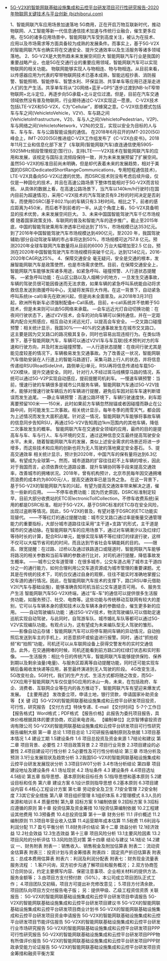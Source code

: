 - [5G-V2X的智能网联基础设施集成和云控平台研发项目可行性研究报告-2020年物联网关键技术与平台创新 (bjzhiborui.com)](https://www.bjzhiborui.com/view-30632.html)

  1、智能网联汽车应用场景加速落地
   5G商用，正在开启万物互联新时代，推动物联网、人工智能等新一代信息通信技术加速与传统行业融合，催生更多应用。在5G的诸多应用场景中，智能网联汽车受到高度关注，被认为在技术、应用以及市场需求等方面具备较为成熟的发展条件。而事实上，基于5G-V2X的智能网联汽车也确实将在交通安全、提升交通效率以及生活服务等诸多领域落地。
   2、5G-V2X是大势所趋未来发展空间巨大
   智能网联汽车行业是我国的重要战略产业，也是5G在交通行业的重要应用领域，智能网联汽车可以实现物联网的相关功能。
   物联网能够实现人与物相连、物与物相连。从目前来看，以传感器应用为代表的窄带物联网技术已基本成熟，智能远程抄表、消防报警、智能照明、智能停车、智慧水利、环保监测、共享单车等应用已逐渐走进人们的生产生活。共享单车将从“2G网络+蓝牙+GPS”逐步过渡到NB-IoT窄带物联网+北斗定位，再逐步向5G承载+北斗定位过渡。但是，目前在汽车交通领域依然没有普及物联网，行业期待通过C-V2X实现这一愿景。
   C-V2X技术包括LTE-V2X和5G-V2X，C为“Cellular”，即蜂窝之意。C-V2X信息模式包括车与车之间(VehicletoVehicle，V2V)、车与路之间(VehicletoInfrastructure，V2I)、车与人之间(VehicletoPedestrian，V2P)、车与网络之间(VehicletoNetwork，V2N)的交互，实现以安全为目标的人与车、车与车、车与公路智能设施的通信。
   在2018年6月召开的IMT-2020(5G)峰会上，IMT-2020(5G)推进组C-V2X工作组发布了《C-V2X白皮书》。2018年11月工业和信息化部下发了《车联网(智能网联汽车)直连通信使用5905-5925MHz频段管理规定(暂行)》，支持LTE——V2X技术在智能网联汽车的应用和发展，该规定与国际主流频段保持一致，并为未来发展预留了扩展空间。
   虽然5G-V2X的标准目前尚未明确，但是却代表着未来的发展趋势，相对于美国的DSRC(DedicatedShortRangeCommunications，专用短程通信技术)，LTE-V2X具备向5G-V2X过渡的优势。而DSRC技术则没有考虑后续升级，仅仅是一种固化的技术，并且在高速公路场景下整体性能相对于5G-V2X而言较弱。
   从具体的数据上看，在高速公路场景下，当汽车以140km/h行驶时(在国内目前为超速情况)，采用C-V2X技术的汽车驾驶员有9.2秒的时间决定是否刹车，而使用DSRC(基于802.11p)的车辆只有3.3秒时间。相比之下，前者的感应距离为450米，而后者不到前者的一半。从这个角度上看，5G-V2X具备明显的技术优势，未来发展空间巨大。
   3、未来中国国智能驾驶汽车千亿市场规模
   随着国家政策支持、车联网的普及和智能汽车的逐步推广。截止至2015年底，中国的智能驾驶乘用车渗透率已经达到了15%，市场规模已达353亿元。到了2016年中国智能驾驶汽车市场规模达到490亿元，至2020 年，我国驾驶辅助/部分自动驾驶车辆的市占率将达到50%，市场规模可达757.8 亿元。预测2020年全球车联网汽车数量将从目前的6000 万台大幅增加至2.5 亿台。预测在2020年中国智能驾驶汽车市场规模将突破千亿元，达到1214亿元，2016-2020年CAGR达25%。
   4、保障交通安全
   毫无疑问，安全是交通的根本，发展智能网联汽车是政策使然，也是市场需求使然。目前，在保障交通安全上，智能网联汽车能够发挥诸多用途，如紧急呼叫、碰撞预警、人行道状态提醒等。
   —紧急呼叫功能：在山区公路以及人烟稀少的地方，一旦发生交通事故，车辆的驾驶员很可能因昏迷而无法求救，如果车辆的紧急呼叫系统能自动将求救信息发送到救援呼叫中心，无疑将发挥巨大作用。在这一背景下，自动紧急呼叫系统(e-call)率先在欧洲兴起，但是尚未全面普及。从2018年3月31日起，欧洲所有新车必须强制配备e-Call系统。目前，e-call系统并不依赖于5G技术，但是未来则可以由5G网络来承载。
   —会车远近光灯自动切换功能：在夜间行驶状态下，通过V2V技术，会车的对向车辆可以保持通信，并在一定距离内配合光照感应，相互自动关闭远光灯，以提高会车安全。
   —交叉路口碰撞预警：相关统计显示，我国30%——40%的交通事故发生在城市交叉路口，这主要是因为交叉路口的路况极其复杂，同时也容易出现违规行为。在类似场景下，基于智能网联汽车，车辆可以通过V2V(车与车互联)技术预判对方的车速和行驶方向，并及时发出碰撞预警。
   —人行道状态提醒：在夜间行驶尤其是能见度较差的情况下，车辆极易发生交通事故。为了改善这一状况，智能网联汽车借助安装在人行道上的智能马路道钉，采集马路上行人的状态，并将信息传递给RSU(RoadSideUnit，路侧单元)单元，RSU再将信息传递给车载5G-V2X模块，提升交通安全。同时，针对行人不经过斑马线横穿马路的情况，系统可以通过5G-V2P实现自动感应，提前提醒司机刹车。
   —慢速车辆预警：当前，慢速行驶的车辆很多是城市公共服务车辆，智能网联汽车通过5G-V2V技术，能够对慢速行驶车辆后方的车辆进行提醒，避免后车因对前车车速判断错误而发生追尾。
   —静止车辆预警：高速公路环境下，车辆行驶速度快，刹车距离要预留100米——150米，此时如果前方车辆忽然抛锚或者因碰撞而静止在公路中间，则可能发生二次事故。相关统计显示，每年冬季的雨雪天气，都会因为上述情况而发生大面积追尾。针对这一情况，智能网联汽车能够将事故车辆的信息同步告知RSU，再通过5G-V2V告知周边1km范围内的其他车辆，降低二次事故发生的概率。
   智能网联汽车在交通安全领域的应用，最终的目的是提高车与车、车与行人、车与环境的交互，通过这种信息交互最终提高驾驶安全水平。未来，随着智能网联汽车的发展，类似上述安全需求的场景还将进一步增多，而这些技术和应用的创新也将为无人驾驶的落地奠定安全基石。
   5、提高交通效率
   相关统计显示，预计到2020年，中国汽车的保有量将达到6.3亿辆，有望成为全球第一。然而，城市道路的扩容往往赶不上车辆的增长，因此对于我国而言，必须依靠优化道路设置、提升车辆协同等手段来提高交通效率，改善城市的拥堵状况。2018年，曾有机构预计，北京市民每年因交通拥堵而浪费的成本约为8000元/人，提高交通效率已是当务之急。
   在这一背景下，基于5G-V2X的智能网联汽车的兴起，有望为提高交通效率带来解决之道，催生一些新的应用。
   ——不停车收费功能：因为历史原因，DSRC标准制定较早，目前大部分收费站的ETC(ElectronicTollCollection，不停车收费系统)采用的都是DSRC标准。相对于5G-V2X，基于DSRC标准的ETC存在安全风险，出现过盗刷等情况。因此，5G-V2X的普及，有望对基于DSRC的ETC功能实现替代。
   ——不等红灯的通过提醒功能：城市交叉路口通过率是衡量交通管理能力的重要指标，大部分城市道路往往采用“主干道+支路”的形式，主干道是城市的交通动脉。在智能网联汽车的应用场景下，通过对车辆潮汐以及红绿灯等待时长的计算，配合RSU单元，能够实现车辆不等红绿灯的绿波行驶，这样不仅可以大幅节省司机的时间，而且达到节省社会车辆能耗的目的。
   ——限高、限宽提醒：在过路、过桥以及通过铁路道口或隧道时，智能网联汽车能够将路况的相关参数和当前车辆的参数进行比对，对司机进行提醒，降低事故发生概率。
   ——城市公交车道管理：在很多城市，公交车道占用了城市主干道四分之一的通行能力，如何合理利用公交车道资源成为城市管理的重要课题。尤其是在传统的技术下，司机仅仅通过自身的观察，往往不能实时准确地掌握公交车道的通行情况。因此，在智能网联汽车技术的支撑下，路口RSU单元借助V2I(汽车与基础设施)，能够准确告知司机当前公交车道是否可用。
   6、服务生产生活
   智能网联汽车5G-V2X终端，通过“车-车”的通信可以提供很多生活服务功能，如服务预订、社交、电商等。这些功能与传统移动互联网有较大的差别，它可以与车辆本身的感知技术以及车辆本身的参数结合，催生更多新的应用。
   ——自动驾驶编队功能：通过5G-V2V技术，物流驾驶编队可以借助定速巡航实现自动驾驶，与此同时，自驾游车队、城市婚礼车队等都可以通过5G-V2V实现编队功能。有观点认为，这有望成为未来编队型无人驾驶的雏形。
   ——影像自动云存储：智能网联汽车可以将停车期间车辆的异动情况，自动拍照后发送到车主的手机上，对恶意损坏或偷盗进行报警。同时，通过“抓拍视频”和“拍照”功能，司机还可以从车联网设备上获得交警发布的实时交通信息。此外，在交通拥堵的时候，司机还能看到前方路口的红绿灯状态和实时影像。
   ——生活服务：相比今日的传统汽车，智能网联汽车能够提供保险、保养到期以及剩余油量(电量)、与服务区距离等自动提醒功能，同时还可能实现车辆后备厢收发快递等应用，甚至最终演进到无人驾驶的阶段。
   4G改变生活，5G改变社会。5G时代，我们的生产方式、生活方式都将随之改变，而5G-V2X应用于智能网联汽车仅仅是5G应用的冰山一角，未来，在包括政府、车企、消费者、互联网企业等在内的各方推动下，智能网联汽车有望迎来爆发式发展。
【主要用途】 发改委立项，申请土地，银行贷款，申请国家补助资金等
【关 键 词】5G-V2X的智能网联基础设施集成和云控平台研发项目投资，可行性，研究报告
【交付方式】特快专递、E-mail
【交付时间】5-7个工作日
【报告格式】Word格式；PDF格式
【报告价格】此报告为委托项目报告，具体价格根据具体的要求协商，欢迎来电咨询。
【编制单位】北京智博睿投资咨询有限公司
5G-V2X的智能网联基础设施集成和云控平台研发项目可行性研究报告编制大纲
第一章 总论 
1.1项目总论 
1.2可研报告编制原则及依据 
1.3项目基本情况 
1.4 建设工期 
1.5建设条件 
1.6 项目总投资及资金来源 
1.7结论和建议 
第二章 项目背景、必要性 
2.1 项目政策背景 
2.2 项目行业背景 
2.3项目建设的必要性 
2.4项目建设可行性分析 
2.5必要性及可行性分析结论 
第三章 市场分析及预测 
3.1行业发展现状及趋势分析 
3.2我国5G-V2X的智能网联基础设施集成和云控平台研发发展现状分析 
3.3项目SW0T分析 
3.4市场分析结论 
第四章 项目建设地址及建设条件 
4.1 场址现状 
4.2 场址条件 
4.3 建设条件 
4.4项目选址 
4.5结论 
第五章 指导思想、基本原则和目标任务 
5.1指导思想和基本原则 
5.2建设目标和任务 
第六章 建设方案 
6.1设计原则指导思想 
6.2基本原则 
6.3项目建设内容 
6.4核心工程设计方案 
第七章 劳动安全及卫生 
7.1安全管理 
7.2安全制度 
7.3其它安全措施 
第八章 项目组织管理 
8.1组织体系 
8.2管理模式 
8.3人员的来源和培训 
8.4 质量控制 
第九章 招标方案 
9.1编制依据 
9.2招标方案 
9.3招标应遵循的原则 
第十章 投资估算及资金筹措 
10.1投资估算编制依据 
10.2工程建设其他费用 
10.3预备费 
10.4总投资估算 
第十一章 财务分析 
11.1 评价概述 
11.2 编制原则 
11.3项目年营业收入估算 
11.4运营期年成本估算 
11.5税费 
11.6利润与利润分配 
11.7 盈亏平衡分析 
11.8财务评价结论 
第十二章 效益分析 
12.1经济效益 
12.2社会效益 
12.3生态效益 
第十三章 项目风险分析 
13.1主要风险因素 
13.2项目风险的分析评估 
13.3风险防范对策 
第十四章 结论与建议 
14.1结论 
14.2建议 
一、财务附表 
附表一：销售收入、销售税金及附加估算表 
附表二：流动资金估算表 
附表三：投资计划与资金筹措表 
附表四： 固定资产折旧估算表 
附表五：总成本费用估算表 
附表六：利润及利润分配表 
附表七：财务现金流量表 
服务流程 ：
1.客户问询，双方初步沟通了解项目和服务概况；
2.双方协商签订合同协议，约定主要撰写内容、保密注意事项、企业相关材料的提供方法、服务金额等；
3.由项目方支付预付款（50%），本公司成立项目团队正式工作；
4.项目团队交初稿，项目方可提出补充修改意见；
5.项目方付清余款，项目团队向项目方交付报告电子版；
另：提供甲级、乙级工程资信资质
关联报告：
5G-V2X的智能网联基础设施集成和云控平台研发项目申请报告
5G-V2X的智能网联基础设施集成和云控平台研发项目建议书
5G-V2X的智能网联基础设施集成和云控平台研发项目商业计划书
5G-V2X的智能网联基础设施集成和云控平台研发项目资金申请报告
5G-V2X的智能网联基础设施集成和云控平台研发项目节能评估报告
5G-V2X的智能网联基础设施集成和云控平台研发行业市场研究报告
5G-V2X的智能网联基础设施集成和云控平台研发项目PPP可行性研究报告
5G-V2X的智能网联基础设施集成和云控平台研发项目PPP物有所值评价报告
5G-V2X的智能网联基础设施集成和云控平台研发项目PPP财政承受能力论证报告
5G-V2X的智能网联基础设施集成和云控平台研发项目资金筹措和融资平衡方案